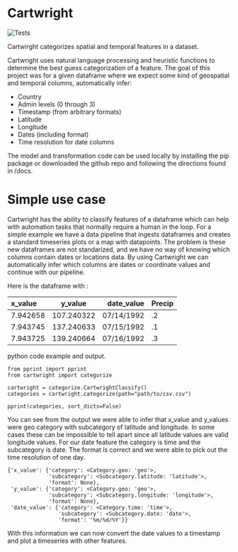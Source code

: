 
# Cartwright
![Tests](https://github.com/jataware/cartwright/actions/workflows/tests.yml/badge.svg)

Cartwirght categorizes spatial and temporal features in a dataset. 

Cartwright uses natural language processing and heuristic 
functions to determine the best guess categorization of a feature. 
The goal of this project was for a given dataframe where we expect
some kind of geospatial and temporal columns, automatically infer:

-   Country
-   Admin levels (0 through 3)
-   Timestamp (from arbitrary formats)
-   Latitude
-   Longitude
-   Dates (including format)
-   Time resolution for date columns


 The model and transformation code can be used locally by installing
 the pip package or downloaded the github repo and following the directions
 found in /docs.

# Simple use case

Cartwright has the ability to classify features of a dataframe which can help
with automation tasks that normally require a human in the loop.
For a simple example we have a data pipeline that ingests dataframes and
creates a standard timeseries plots or a map with datapoints. The problem is these new dataframes
are not standarized, and we have no way of knowing which columns contain dates or locations data.
By using Cartwright we can automatically infer which columns are dates or coordinate values and 
continue with our pipeline.

Here is the dataframe with :

| x_value  |  y_value   | date_value | Precip |
|:---------|:----------:|-----------:|--------|
| 7.942658 | 107.240322 | 07/14/1992 | .2     |
| 7.943745 | 137.240633 | 07/15/1992 | .1     |
| 7.943725 | 139.240664 | 07/16/1992 | .3     |


python code example and output.
    
```
from pprint import pprint
from cartwright import categorize

cartwright = categorize.CartwrightClassify()
categories = cartwright.categorize(path="path/to/csv.csv")

pprint(categories, sort_dicts=False)
```    

You can see from the output we were able to infer that x_value and y_values were geo category with subcategory of latitude and longitude. In some cases these can be impossible to tell apart since all latitude values are valid longitude values. For our date feature the category is time and the subcategory is date. The format is correct and we were able to pick out the time resolution of one day.  

```
{'x_value': {'category': <Category.geo: 'geo'>,
             'subcategory': <Subcategory.latitude: 'latitude'>,
             'format': None},
 'y_value': {'category': <Category.geo: 'geo'>,
             'subcategory': <Subcategory.longitude: 'longitude'>,
             'format': None},
 'date_value': {'category': <Category.time: 'time'>,
                'subcategory': <Subcategory.date: 'date'>,
                'format': '%m/%d/%Y'}}
```

With this information we can now convert the date values to a timestamp and plot a timeseries with other features.

